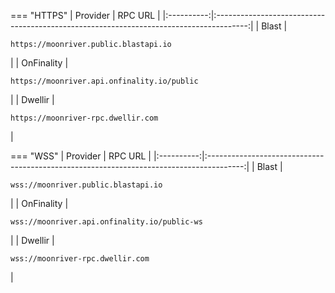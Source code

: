 === "HTTPS"
    |  Provider  |                                        RPC URL                                         |
    |:----------:|:--------------------------------------------------------------------------------------:|
    |   Blast    |    <pre style="padding-right: 2em">```https://moonriver.public.blastapi.io```</pre>    |
    | OnFinality | <pre style="padding-right: 2em">```https://moonriver.api.onfinality.io/public```</pre> |
    |   Dwellir  |    <pre style="padding-right: 2em">```https://moonriver-rpc.dwellir.com```</pre>       |

=== "WSS"
    |  Provider  |                                         RPC URL                                         |
    |:----------:|:---------------------------------------------------------------------------------------:|
    |   Blast    |     <pre style="padding-right: 2em">```wss://moonriver.public.blastapi.io```</pre>      |
    | OnFinality | <pre style="padding-right: 2em">```wss://moonriver.api.onfinality.io/public-ws```</pre> |
    |   Dwellir  |     <pre style="padding-right: 2em">```wss://moonriver-rpc.dwellir.com```</pre>         |